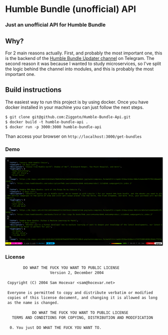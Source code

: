 # Humble Bundle (unofficial) API
### Just an unofficial API for Humble Bundle

## Why?
For 2 main reasons actually.  First, and probably the most important one, this is the backend of the [Humble Bundle Updater channel](https://t.me/humblebundleupdater) on Telegram. The second reason it was because I wanted to study microservices, so I've split the logic behind the channel into modules, and this is probably the most important one.

## Build instructions
The easiest way to run this project is by using docker. Once you have docker installed in your machine you can just follow the next steps.

```
$ git clone git@github.com:Ziggoto/Humble-Bundle-Api.git
$ docker build -t humble-bundle-api .
$ docker run -p 3000:3000 humble-bundle-api
```
Than access your browser on `http://localhost:3000/get-bundles`

### Demo

![demo](demo.png)

### License

```
        DO WHAT THE FUCK YOU WANT TO PUBLIC LICENSE
                    Version 2, December 2004

 Copyright (C) 2004 Sam Hocevar <sam@hocevar.net>

 Everyone is permitted to copy and distribute verbatim or modified
 copies of this license document, and changing it is allowed as long
 as the name is changed.

            DO WHAT THE FUCK YOU WANT TO PUBLIC LICENSE
   TERMS AND CONDITIONS FOR COPYING, DISTRIBUTION AND MODIFICATION

  0. You just DO WHAT THE FUCK YOU WANT TO.
```


